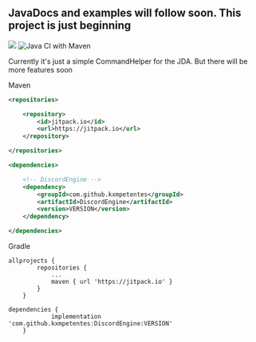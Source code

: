 ## JavaDocs and examples will follow soon. This project is just beginning

[![](https://jitpack.io/v/kxmpetentes/DiscordEngine.svg)](https://jitpack.io/#kxmpetentes/DiscordEngine) ![Java CI with Maven](https://github.com/kxmpetentes/DiscordEngine/workflows/Java%20CI%20with%20Maven/badge.svg?branch=master)

Currently it's just a simple CommandHelper for the JDA. But there will be more features soon

Maven

````xml
<repositories>

    <repository>
        <id>jitpack.io</id>
        <url>https://jitpack.io</url>
    </repository>

</repositories>
````
````xml
<dependencies>

    <!-- DiscordEngine -->
    <dependency>
        <groupId>com.github.kxmpetentes</groupId>
        <artifactId>DiscordEngine</artifactId>
        <version>VERSION</version>
    </dependency>

</dependencies>
````

Gradle
````
allprojects {
		repositories {
			...
			maven { url 'https://jitpack.io' }
		}
	}
````
````
dependencies {
	        implementation 'com.github.kxmpetentes:DiscordEngine:VERSION'
	}
````
